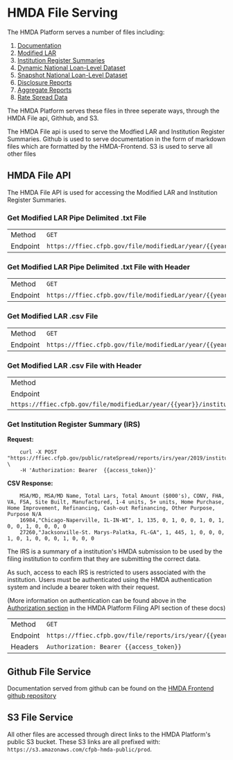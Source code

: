 # HMDA File Serving

The HMDA Platform serves a number of files including:

1. [Documentation](https://ffiec.cfpb.gov/documentation)
2. [Modified LAR](https://ffiec.cfpb.gov/data-publication/modified-lar)
3. [Institution Register Summaries](https://ffiec.cfpb.gov/filing)
4. [Dynamic National Loan-Level Dataset](https://ffiec.cfpb.gov/data-publication/dynamic-national-loan-level-dataset)
5. [Snapshot National Loan-Level Dataset](https://ffiec.cfpb.gov/data-publication/snapshot-national-loan-level-dataset)
6. [Disclosure Reports](https://ffiec.cfpb.gov/data-publication/disclosure-reports)
7. [Aggregate Reports](https://ffiec.cfpb.gov/data-publication/aggregate-reports)
8. [Rate Spread Data](https://ffiec.cfpb.gov/tools/rate-spread)

The HMDA Platform serves these files in three seperate ways, through the HMDA File api, Githhub, and S3.

The HMDA File api is used to serve the Modfied LAR and Institution Register Summaries. Github is used to serve documentation in the form of markdown files which are formatted by the HMDA-Frontend. S3 is used to serve all other files

## HMDA File API

The HMDA File API is used for accessing the Modified LAR and Institution Register Summaries.

### Get Modified LAR Pipe Delimited .txt File

| | |
|:-------|:-----|
| Method | `GET` |
| Endpoint | `https://ffiec.cfpb.gov/file/modifiedLar/year/{{year}}/institution/{{lei}}/txt` |

### Get Modified LAR Pipe Delimited .txt File with Header

| | |
|:-------|:-----|
| Method | `GET` |
| Endpoint | `https://ffiec.cfpb.gov/file/modifiedLar/year/{{year}}/institution/{{lei}}/txt/header` |

### Get Modified LAR .csv File

| | |
|:-------|:-----|
| Method | `GET` |
| Endpoint | `https://ffiec.cfpb.gov/file/modifiedLar/year/{{year}}/institution/{{lei}}/csv` |

### Get Modified LAR .csv File with Header

| | |
|:-------|:-----|
| Method | `GET` |
| Endpoint |
`https://ffiec.cfpb.gov/file/modifiedLar/year/{{year}}/institution/{{lei}}/csv/header` |

### Get Institution Register Summary (IRS)

**Request:**

```console
    curl -X POST "https://ffiec.cfpb.gov/public/rateSpread/reports/irs/year/2019/institution/B90YWS6AFX2LGWOXJ1LD" \
    -H 'Authorization: Bearer  {{access_token}}'
```

**CSV Response:**

```console
    MSA/MD, MSA/MD Name, Total Lars, Total Amount ($000's), CONV, FHA, VA, FSA, Site Built, Manufactured, 1-4 units, 5+ units, Home Purchase, Home Improvement, Refinancing, Cash-out Refinancing, Other Purpose, Purpose N/A
    16984,"Chicago-Naperville, IL-IN-WI", 1, 135, 0, 1, 0, 0, 1, 0, 1, 0, 0, 1, 0, 0, 0, 0
    27260,"Jacksonville-St. Marys-Palatka, FL-GA", 1, 445, 1, 0, 0, 0, 1, 0, 1, 0, 0, 0, 1, 0, 0, 0
```

The IRS is a summary of a institution's HMDA submission to be used by the filing institution to confirm that they are submitting the correct data.

As such, access to each IRS is restricted to users associated with the institution. Users must be authenticated using the HMDA authentication system and include a bearer token with their request.

(More information on authentication can be found above in the [Authorization section](https://cfpb.github.io/hmda-platform/#hmda-platform-filing-api-authorization) in the HMDA Platform Filing API section of these docs)

| | |
|:-------|:-----|
| Method | `GET` |
| Endpoint | `https://ffiec.cfpb.gov/file/reports/irs/year/{{year}}/institution/{{lei}}` |
| Headers | `Authorization: Bearer {{access_token}}` |

## Github File Service

Documentation served from github can be found on the [HMDA Frontend github repository](https://github.com/cfpb/hmda-frontend/tree/master/src/documentation/markdown)

## S3 File Service

All other files are accessed through direct links to the HMDA Platform's public S3 bucket. These S3 links are all prefixed with: `https://s3.amazonaws.com/cfpb-hmda-public/prod`.
